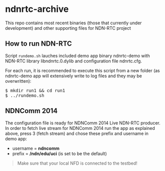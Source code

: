 ndnrtc-archive
==============

This repo contains most recent binaries (those that currently under development) and other supporting files for NDN-RTC project

How to run NDN-RTC
---
Script `rundemo.sh` lauches included demo app binary ndnrtc-demo with NDN-RTC library libndnrtc.0.dylib and configuration file ndnrtc.cfg.

For each run, it is recommended to execute this script from a new folder (as ndnrtc-demo app will extensively write to log files and they may be overwritten):

<pre>
$ mkdir run1 && cd run1
$ ../rundemo.sh
</pre>

NDNComm 2014
---
The configuration file is ready for NDNComm 2014 Live NDN-RTC producer. In order to fetch live stream for NDNComm 2014 run the app as explained above, press 3 (fetch stream) and chose these prefix and username in demo app:

* username = **ndncomm**
* prefix = **/ndn/edu/uci** (is set to be the default)

> Make sure that your local NFD is connected to the testbed!